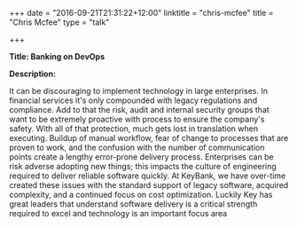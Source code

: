 +++
date = "2016-09-21T21:31:22+12:00"
linktitle = "chris-mcfee"
title = "Chris Mcfee"
type = "talk"

+++

<div class="span-15  ">
  <div class="span-15  last ">
  <p><strong>Title: Banking on DevOps</strong>

</p>

<p><strong>Description:</strong></p>

<p>It can be discouraging to implement technology in large enterprises. In financial services it's only compounded with legacy regulations and compliance. Add to that the risk, audit and internal security groups that want to be extremely proactive with process to ensure the company's safety. With all of that protection, much gets lost in translation when executing. Buildup of manual workflow, fear of change to processes that are proven to work, and the confusion with the number of communication points create a lengthy error-prone delivery process. Enterprises can be risk adverse adopting new things; this impacts the culture of engineering required to deliver reliable software quickly. At KeyBank, we have over-time created these issues with the standard support of legacy software, acquired complexity, and a continued focus on cost optimization. Luckily Key has great leaders that understand software delivery is a critical strength required to excel and technology is an important focus area</p>

  </div>
</div>

